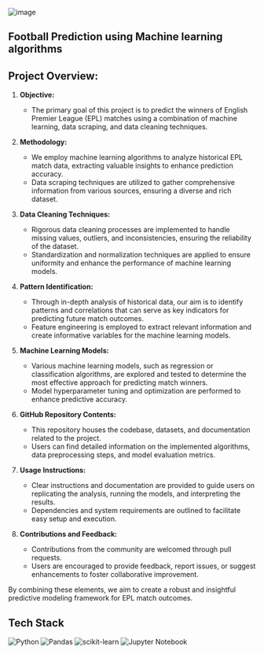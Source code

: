 ![image](https://github.com/mounishvatti/machine_learning-Football-Prediction-/assets/76279858/b4d59bae-9c91-4cfd-8adb-48f5a392b516)

## Football Prediction using Machine learning algorithms


## Project Overview:

1. **Objective:**
   - The primary goal of this project is to predict the winners of English Premier League (EPL) matches using a combination of machine learning, data scraping, and data cleaning techniques.

2. **Methodology:**
   - We employ machine learning algorithms to analyze historical EPL match data, extracting valuable insights to enhance prediction accuracy.
   - Data scraping techniques are utilized to gather comprehensive information from various sources, ensuring a diverse and rich dataset.

3. **Data Cleaning Techniques:**
   - Rigorous data cleaning processes are implemented to handle missing values, outliers, and inconsistencies, ensuring the reliability of the dataset.
   - Standardization and normalization techniques are applied to ensure uniformity and enhance the performance of machine learning models.

4. **Pattern Identification:**
   - Through in-depth analysis of historical data, our aim is to identify patterns and correlations that can serve as key indicators for predicting future match outcomes.
   - Feature engineering is employed to extract relevant information and create informative variables for the machine learning models.

5. **Machine Learning Models:**
   - Various machine learning models, such as regression or classification algorithms, are explored and tested to determine the most effective approach for predicting match winners.
   - Model hyperparameter tuning and optimization are performed to enhance predictive accuracy.

6. **GitHub Repository Contents:**
   - This repository houses the codebase, datasets, and documentation related to the project.
   - Users can find detailed information on the implemented algorithms, data preprocessing steps, and model evaluation metrics.

7. **Usage Instructions:**
   - Clear instructions and documentation are provided to guide users on replicating the analysis, running the models, and interpreting the results.
   - Dependencies and system requirements are outlined to facilitate easy setup and execution.

8. **Contributions and Feedback:**
   - Contributions from the community are welcomed through pull requests.
   - Users are encouraged to provide feedback, report issues, or suggest enhancements to foster collaborative improvement.

By combining these elements, we aim to create a robust and insightful predictive modeling framework for EPL match outcomes.

## Tech Stack
![Python](https://img.shields.io/badge/python-3670A0?style=for-the-badge&logo=python&logoColor=ffdd54) ![Pandas](https://img.shields.io/badge/pandas-%23150458.svg?style=for-the-badge&logo=pandas&logoColor=white) ![scikit-learn](https://img.shields.io/badge/scikit--learn-%23F7931E.svg?style=for-the-badge&logo=scikit-learn&logoColor=white) ![Jupyter Notebook](https://img.shields.io/badge/jupyter-%23FA0F00.svg?style=for-the-badge&logo=jupyter&logoColor=white)
